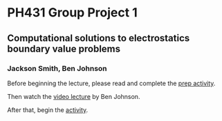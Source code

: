 # PH431 Group Project 1

## Computational solutions to electrostatics boundary value problems

### Jackson Smith, Ben Johnson

Before beginning the lecture, please read and complete the [prep activity](prepactivity.md).

Then watch the [video lecture](https://youtube.com) by Ben Johnson.

After that, begin the [activity](activity.md).